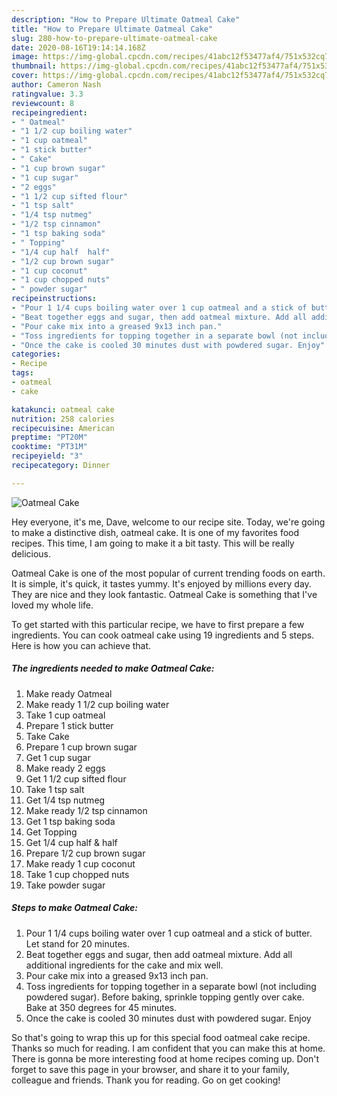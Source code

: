 ```yaml
---
description: "How to Prepare Ultimate Oatmeal Cake"
title: "How to Prepare Ultimate Oatmeal Cake"
slug: 280-how-to-prepare-ultimate-oatmeal-cake
date: 2020-08-16T19:14:14.168Z
image: https://img-global.cpcdn.com/recipes/41abc12f53477af4/751x532cq70/oatmeal-cake-recipe-main-photo.jpg
thumbnail: https://img-global.cpcdn.com/recipes/41abc12f53477af4/751x532cq70/oatmeal-cake-recipe-main-photo.jpg
cover: https://img-global.cpcdn.com/recipes/41abc12f53477af4/751x532cq70/oatmeal-cake-recipe-main-photo.jpg
author: Cameron Nash
ratingvalue: 3.3
reviewcount: 8
recipeingredient:
- " Oatmeal"
- "1 1/2 cup boiling water"
- "1 cup oatmeal"
- "1 stick butter"
- " Cake"
- "1 cup brown sugar"
- "1 cup sugar"
- "2 eggs"
- "1 1/2 cup sifted flour"
- "1 tsp salt"
- "1/4 tsp nutmeg"
- "1/2 tsp cinnamon"
- "1 tsp baking soda"
- " Topping"
- "1/4 cup half  half"
- "1/2 cup brown sugar"
- "1 cup coconut"
- "1 cup chopped nuts"
- " powder sugar"
recipeinstructions:
- "Pour 1 1/4 cups boiling water over 1 cup oatmeal and a stick of butter. Let stand for 20 minutes."
- "Beat together eggs and sugar, then add oatmeal mixture. Add all additional ingredients for the cake and mix well."
- "Pour cake mix into a greased 9x13 inch pan."
- "Toss ingredients for topping together in a separate bowl (not including powdered sugar). Before baking, sprinkle topping gently over cake. Bake at 350 degrees for 45 minutes."
- "Once the cake is cooled 30 minutes dust with powdered sugar. Enjoy"
categories:
- Recipe
tags:
- oatmeal
- cake

katakunci: oatmeal cake 
nutrition: 258 calories
recipecuisine: American
preptime: "PT20M"
cooktime: "PT31M"
recipeyield: "3"
recipecategory: Dinner

---
```



![Oatmeal Cake](https://img-global.cpcdn.com/recipes/41abc12f53477af4/751x532cq70/oatmeal-cake-recipe-main-photo.jpg)

Hey everyone, it's me, Dave, welcome to our recipe site. Today, we're going to make a distinctive dish, oatmeal cake. It is one of my favorites food recipes. This time, I am going to make it a bit tasty. This will be really delicious.



Oatmeal Cake is one of the most popular of current trending foods on earth. It is simple, it's quick, it tastes yummy. It's enjoyed by millions every day. They are nice and they look fantastic. Oatmeal Cake is something that I've loved my whole life.


To get started with this particular recipe, we have to first prepare a few ingredients. You can cook oatmeal cake using 19 ingredients and 5 steps. Here is how you can achieve that.

<!--inarticleads1-->

##### The ingredients needed to make Oatmeal Cake:

1. Make ready  Oatmeal
1. Make ready 1 1/2 cup boiling water
1. Take 1 cup oatmeal
1. Prepare 1 stick butter
1. Take  Cake
1. Prepare 1 cup brown sugar
1. Get 1 cup sugar
1. Make ready 2 eggs
1. Get 1 1/2 cup sifted flour
1. Take 1 tsp salt
1. Get 1/4 tsp nutmeg
1. Make ready 1/2 tsp cinnamon
1. Get 1 tsp baking soda
1. Get  Topping
1. Get 1/4 cup half &amp; half
1. Prepare 1/2 cup brown sugar
1. Make ready 1 cup coconut
1. Take 1 cup chopped nuts
1. Take  powder sugar




<!--inarticleads2-->

##### Steps to make Oatmeal Cake:

1. Pour 1 1/4 cups boiling water over 1 cup oatmeal and a stick of butter. Let stand for 20 minutes.
1. Beat together eggs and sugar, then add oatmeal mixture. Add all additional ingredients for the cake and mix well.
1. Pour cake mix into a greased 9x13 inch pan.
1. Toss ingredients for topping together in a separate bowl (not including powdered sugar). Before baking, sprinkle topping gently over cake. Bake at 350 degrees for 45 minutes.
1. Once the cake is cooled 30 minutes dust with powdered sugar. Enjoy




So that's going to wrap this up for this special food oatmeal cake recipe. Thanks so much for reading. I am confident that you can make this at home. There is gonna be more interesting food at home recipes coming up. Don't forget to save this page in your browser, and share it to your family, colleague and friends. Thank you for reading. Go on get cooking!
